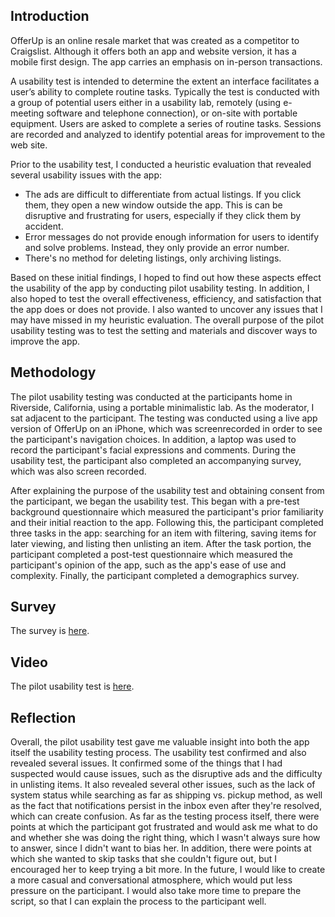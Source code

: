 ## Introduction

OfferUp is an online resale market that was created as a competitor to Craigslist. Although it offers both an app and website version, it has a mobile first design. The app carries an emphasis on in-person transactions.

A usability test is intended to determine the extent an interface facilitates a user’s ability to complete routine tasks. Typically the test is conducted with a group of potential users either in a usability lab, remotely (using e-meeting software and telephone connection), or on-site with portable equipment. Users are asked to complete a series of routine tasks. Sessions are recorded and analyzed to identify potential areas for improvement to the web site. 

Prior to the usability test, I conducted a heuristic evaluation that revealed several usability issues with the app:
* The ads are difficult to differentiate from actual listings. If you click them, they open a new window outside the app. This is can be disruptive and frustrating for users, especially if they click them by accident. 
* Error messages do not provide enough information for users to identify and solve problems. Instead, they only provide an error number.
* There's no method for deleting listings, only archiving listings. 

Based on these initial findings, I hoped to find out how these aspects effect the usability of the app by conducting pilot usability testing. In addition, I also hoped to test the overall effectiveness, efficiency, and satisfaction that the app does or does not provide. I also wanted to uncover any issues that I may have missed in my heuristic evaluation. The overall purpose of the pilot usability testing was to test the setting and materials and discover ways to improve the app.

## Methodology

The pilot usability testing was conducted at the participants home in Riverside, California, using a portable minimalistic lab. As the moderator, I sat adjacent to the participant. The testing was conducted using a live app version of OfferUp on an iPhone, which was screenrecorded in order to see the participant's navigation choices. In addition, a laptop was used to record the participant's facial expressions and comments. During the usability test, the participant also completed an accompanying survey, which was also screen recorded. 

After explaining the purpose of the usability test and obtaining consent from the participant, we began the usability test. This began with a pre-test background questionnaire which measured the participant's prior familiarity and their initial reaction to the app. Following this, the participant completed three tasks in the app: searching for an item with filtering, saving items for later viewing, and listing then unlisting an item. After the task portion, the participant completed a post-test questionnaire which measured the participant's opinion of the app, such as the app's ease of use and complexity. Finally, the participant completed a demographics survey.

## Survey
The survey is [here](https://docs.google.com/forms/d/e/1FAIpQLSeKQStJUG7dcsW8mrHG2Gzm8y2gjAmjuoFFa0eKZ4L4WSqU_A/viewform?usp=sf_link).

## Video

The pilot usability test is [here](https://www.youtube.com/watch?v=LS9NiRKeGVs&ab_channel=LisaBi).

## Reflection

Overall, the pilot usability test gave me valuable insight into both the app itself the usability testing process. The usability test confirmed and also revealed several issues. It confirmed some of the things that I had suspected would cause issues, such as the disruptive ads and the difficulty in unlisting items. It also revealed several other issues, such as the lack of system status while searching as far as shipping vs. pickup method, as well as the fact that notifications persist in the inbox even after they're resolved, which can create confusion. As far as the testing process itself, there were points at which the participant got frustrated and would ask me what to do and whether she was doing the right thing, which I wasn't always sure how to answer, since I didn't want to bias her. In addition, there were points at which she wanted to skip tasks that she couldn't figure out, but I encouraged her to keep trying a bit more. In the future, I would like to create a more casual and conversational atmosphere, which would put less pressure on the participant. I would also take more time to prepare the script, so that I can explain the process to the participant well.
